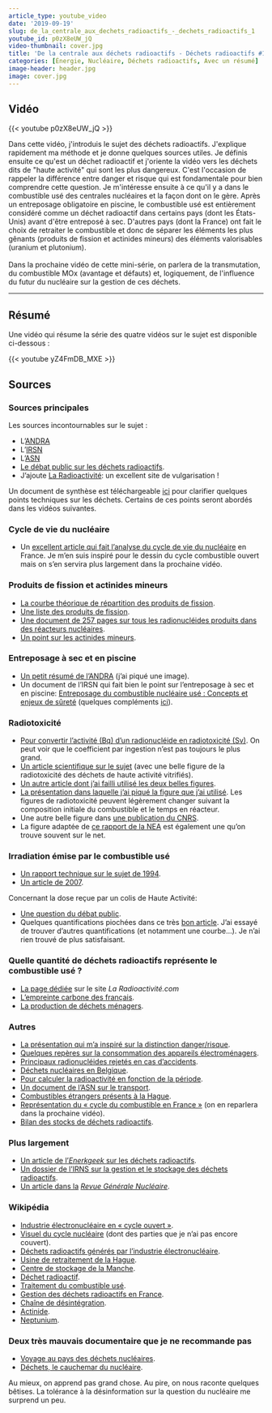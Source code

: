 ```yaml
---
article_type: youtube_video
date: '2019-09-19'
slug: de_la_centrale_aux_dechets_radioactifs_-_dechets_radioactifs_1
youtube_id: p0zX8eUW_jQ
video-thumbnail: cover.jpg
title: 'De la centrale aux déchets radioactifs - Déchets radioactifs #1'
categories: [Énergie, Nucléaire, Déchets radioactifs, Avec un résumé]
image-header: header.jpg
image: cover.jpg
---
```


## Vidéo

{{< youtube p0zX8eUW_jQ >}}

Dans cette vidéo, j'introduis le sujet des déchets radioactifs.
J'explique rapidement ma méthode et je donne quelques sources utiles. Je
définis ensuite ce qu'est un déchet radioactif et j'oriente la vidéo vers
les déchets dits de "haute activité" qui sont les plus dangereux. C'est
l'occasion de rappeler la différence entre danger et risque qui est
fondamentale pour bien comprendre cette question. Je m'intéresse ensuite
à ce qu'il y a dans le combustible usé des centrales nucléaires et la
façon dont on le gère. Après un entreposage obligatoire en piscine, le
combustible usé est entièrement considéré comme un déchet radioactif dans
certains pays (dont les États-Unis) avant d'être entreposé à sec.
D'autres pays (dont la France) ont fait le choix de retraiter le
combustible et donc de séparer les éléments les plus gênants (produits de
fission et actinides mineurs) des éléments valorisables (uranium et
plutonium).<br><br>
Dans la prochaine vidéo de cette mini-série, on parlera de la
transmutation, du combustible MOx (avantage et défauts) et, logiquement,
de l'influence du futur du nucléaire sur la gestion de ces déchets.


<hr>

## Résumé

Une vidéo qui résume la série des quatre vidéos sur le sujet est disponible
ci-dessous :

{{< youtube yZ4FmDB_MXE >}}

## Sources

### Sources principales

Les sources incontournables sur le sujet :

- L’[ANDRA](https://www.andra.fr/)
- L’[IRSN](https://www.irsn.fr/FR/Pages/Home.aspx)
- L’[ASN](https://www.asn.fr/)
- [Le débat public sur les déchets radioactifs](https://www.debatpublic.fr/plan-national-gestion-matieres-dechets-radioactifs-pngmdr).
- J’ajoute [La Radioactivité](http://www.laradioactivite.com/): un excellent site de vulgarisation !

Un document de synthèse est téléchargeable
[ici](https://pngmdr.debatpublic.fr/approfondir/clarification-des-controverses-techniques)
pour clarifier quelques points techniques sur les déchets. Certains de ces
points seront abordés dans les vidéos suivantes.

### Cycle de vie du nucléaire

- Un [excellent article qui fait l’analyse du cycle de vie du nucléaire](https://www.sciencedirect.com/science/article/pii/S0360544214002035) en France. Je m’en suis inspiré pour le dessin du cycle combustible ouvert mais on s’en servira plus largement dans la prochaine vidéo.

### Produits de fission et actinides mineurs

- [La courbe théorique de répartition des produits de fission](https://fr.wikipedia.org/wiki/Produit_de_fission#/media/Fichier:Uranium-235_fission_product-en.svg).
- [Une liste des produits de fission](https://en.wikipedia.org/wiki/Fission_products_(by_element)).  
- [Une document de 257 pages sur tous les radionucléides produits dans des réacteurs nucléaires](https://www-pub.iaea.org/MTCD/publications/PDF/te_1340_web.pdf).
- [Un point sur les actinides mineurs](http://www.laradioactivite.com/site/pages/lesactinidesmineurs.htm).

### Entreposage à sec et en piscine

- [Un petit résumé de l’ANDRA](https://meusehautemarne.andra.fr/lentreposage-des-dechets-radioactifs-une-etape-intermediaire-avant-le-stockage) (j’ai piqué une image).
- Un document de l’IRSN qui fait bien le point sur l’entreposage à sec et en piscine: [Entreposage du combustible nucléaire usé : Concepts et enjeux de sûreté](https://www.irsn.fr/FR/expertise/rapports_expertise/surete/Pages/Rapport-IRSN-2018-00003-entreposage-combustible-use.aspx#.XYN_EygzaUl) (quelques compléments [ici](https://www.irsn.fr/FR/expertise/rapports_expertise/surete/Pages/Rapport-IRSN-2019-00265_Analyse-Possibilites-Entreposage-MOX-URE.aspx#.XYN_YygzaUk)).

### Radiotoxicité

- [Pour convertir l’activité (Bq) d’un radionucléide en radiotoxicité (Sv)](http://www.icrp.org/docs/P%20119%20JAICRP%2041(s)%20Compendium%20of%20Dose%20Coefficients%20based%20on%20ICRP%20Publication%2060.pdf). On peut voir que le coefficient par ingestion n’est pas toujours le plus grand.
- [Un article scientifique sur le sujet](https://www.sciencedirect.com/science/article/pii/S1631070517300725) (avec une belle figure de la radiotoxicité des déchets de haute activité vitrifiés).
- [Un autre article dont j’ai failli utilisé les deux belles figures](https://www.researchgate.net/publication/260633224_Final_disposal_of_radioactive_waste).
- [La présentation dans laquelle j’ai piqué la figure que j’ai utilisé](https://inis.iaea.org/collection/NCLCollectionStore/_Public/38/041/38041697.pdf). Les figures de radiotoxicité peuvent légèrement changer suivant la composition initiale du combustible et le temps en réacteur.
- Une autre belle figure dans [une publication du CNRS](http://www.cnrs.fr/publications/imagesdelaphysique/couv-PDF/IdP2006/02_Dechets_nucleaires.pdf).
- La figure adaptée de [ce rapport de la NEA](https://www.oecd-nea.org/science/docs/pubs/nea6090-transmutation.pdf) est également une qu’on trouve souvent sur le net.

### Irradiation émise par le combustible usé

- [Un rapport technique sur le sujet de 1994](https://www.osti.gov/biblio/10137382).
- [Un article de 2007](https://www.researchgate.net/publication/238613298_Characteristics_and_Dose_Levels_for_Spent_Reactor_Fuels).

Concernant la dose reçue par un colis de Haute Activité:  
- [Une question du débat public](https://participons.debatpublic.fr/processes/pngmdr/f/41/questions/106).  
- Quelques quantifications piochées dans ce très [bon article](http://www.sfen.org/rgn/dechets-risque-limite-stockage-geologique).
J’ai essayé de trouver d’autres quantifications (et notamment une courbe…). Je n’ai rien trouvé de plus satisfaisant.

### Quelle quantité de déchets radioactifs représente le combustible usé ?

- [La page dédiée](http://www.laradioactivite.com/site/pages/Combustible_Nucleaire_Use.htm) sur le site _La Radioactivité.com_
- [L’empreinte carbone des français](https://e-rse.net/emissions-CO2-francais-empreinte-carbone-271641/#gs.4r7sth).
- [La production de déchets ménagers](https://www.planetoscope.com/dechets/148-production-de-dechets-menagers-en-france.html).

### Autres

- [La présentation qui m’a inspiré sur la distinction danger/risque](http://www.occitanie-pyrenees.inserm.fr/var/inserm/storage/original/application/8aaf9268dfe5e1f0e94b47c19801187d.pdf).
- [Quelques repères sur la consommation des appareils électroménagers](https://www.energuide.be/fr/questions-reponses/combien-les-appareils-electromenagers-consomment-ils/71/).
- [Principaux radionucléides rejetés en cas d’accidents](https://www.irsn.fr/FR/connaissances/Installations_nucleaires/La_surete_Nucleaire/risque-nucleaire/mesures-radioactivite-crise/Pages/principaux-radionucleides-rejetes-en-cas-accident.aspx#.XYOQYCgzbct).
- [Déchets nucléaires en Belgique](https://www.forumnucleaire.be/theme/dechets-nucleaires/quen-est-il-de-nos-d%C3%A9chets-nucl%C3%A9aires).
- [Pour calculer la radioactivité en fonction de la période](https://opentextbc.ca/physicstestbook2/chapter/half-life-and-activity/).
- [Un document de l’ASN sur le transport](https://www.asn.fr/Informer/Dossiers-pedagogiques/Transport-des-substances-radioactives-en-France/La-radioprotection-dans-les-transports).  
- [Combustibles étrangers présents à la Hague](https://www.orano.group/docs/default-source/orano-doc/groupe/publications-reference/traitement-des-combustibles-uses-provenant-de-l-etranger-la-hague-2018.pdf?sfvrsn=6e75d797_4).
- [Représentation du « cycle du combustible en France »](https://www.irsn.fr/FR/Actualites_presse/Actualites/Documents/IRSN_NI-Rapport-Impact-Cycle-2016_20181024.pdf) (on en reparlera dans la prochaine vidéo).  
- [Bilan des stocks de déchets radioactifs](https://inventaire.andra.fr/les-donnees/dechets-radioactifs-bilan-des-stocks-fin-2017).

### Plus largement

- [Un article de l’_Enerkgeek_ sur les déchets radioactifs](https://lenergeek.com/2019/04/30/dechets-nucleaires-radioactifs-uranium-pngmdr-herve-nifenecker/).
- [Un dossier de l’IRNS sur la gestion et le stockage des déchets radioactifs](https://www.irsn.fr/FR/connaissances/Installations_nucleaires/dechets-radioactifs/gestion-stockage-dechets-radioactifs/Pages/0-sommaire-gestion-stockage-dechets-radioactifs.aspx#.XYOSSigzbct).
- [Un article dans la](http://www.sfen.org/rgn/dechets-risque-limite-stockage-geologique) _[Revue Générale Nucléaire](http://www.sfen.org/rgn/dechets-risque-limite-stockage-geologique)_.

### Wikipédia

- [Industrie électronucléaire en « cycle ouvert »](https://en.wikipedia.org/wiki/Nuclear_fuel_cycle#Once-through_nuclear_fuel_cycle).
- [Visuel du cycle nucléaire](https://en.wikipedia.org/wiki/Nuclear_fuel_cycle#/media/File:The_Nuclear_Fuel_Cycle_(44021369082)_(cropped).jpg) (dont des parties que je n’ai pas encore couvert).
- [Déchets radioactifs générés par l’industrie électronucléaire](https://fr.wikipedia.org/wiki/D%C3%A9chets_radioactifs_g%C3%A9n%C3%A9r%C3%A9s_par_la_production_d%27%C3%A9lectricit%C3%A9_d%27origine_nucl%C3%A9aire_en_France).
- [Usine de retraitement de la Hague](https://fr.wikipedia.org/wiki/Usine_de_retraitement_de_la_Hague).
- [Centre de stockage de la Manche](https://fr.wikipedia.org/wiki/Centre_de_stockage_de_la_Manche).
- [Déchet radioactif](https://fr.wikipedia.org/wiki/D%C3%A9chet_radioactif).
- [Traitement du combustible usé](https://fr.wikipedia.org/wiki/Traitement_du_combustible_nucl%C3%A9aire_us%C3%A9).
- [Gestion des déchets radioactifs en France](https://fr.wikipedia.org/wiki/Gestion_des_d%C3%A9chets_radioactifs_en_France).
- [Chaîne de désintégration](https://fr.wikipedia.org/wiki/Cha%C3%AEne_de_d%C3%A9sint%C3%A9gration).
- [Actinide](https://fr.wikipedia.org/wiki/Actinide).
- [Neptunium](https://en.wikipedia.org/wiki/Neptunium).

### Deux très mauvais documentaire que je ne recommande pas

- [Voyage au pays des déchets nucléaires](https://www.youtube.com/watch?v=KLjiX_EKrr8).
- [Déchets, le cauchemar du nucléaire](https://www.youtube.com/watch?v=OwrtzGBA8sM).

Au mieux, on apprend pas grand chose. Au pire, on nous raconte quelques
bêtises. La tolérance à la désinformation sur la question du nucléaire me
surprend un peu.  
